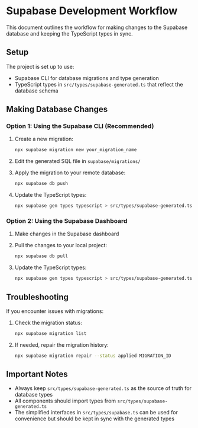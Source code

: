 # Supabase Development Workflow

This document outlines the workflow for making changes to the Supabase database and keeping the TypeScript types in sync.

## Setup

The project is set up to use:
- Supabase CLI for database migrations and type generation
- TypeScript types in `src/types/supabase-generated.ts` that reflect the database schema

## Making Database Changes

### Option 1: Using the Supabase CLI (Recommended)

1. Create a new migration:
   ```bash
   npx supabase migration new your_migration_name
   ```

2. Edit the generated SQL file in `supabase/migrations/`

3. Apply the migration to your remote database:
   ```bash
   npx supabase db push
   ```

4. Update the TypeScript types:
   ```bash
   npx supabase gen types typescript > src/types/supabase-generated.ts
   ```

### Option 2: Using the Supabase Dashboard

1. Make changes in the Supabase dashboard

2. Pull the changes to your local project:
   ```bash
   npx supabase db pull
   ```

3. Update the TypeScript types:
   ```bash
   npx supabase gen types typescript > src/types/supabase-generated.ts
   ```

## Troubleshooting

If you encounter issues with migrations:

1. Check the migration status:
   ```bash
   npx supabase migration list
   ```

2. If needed, repair the migration history:
   ```bash
   npx supabase migration repair --status applied MIGRATION_ID
   ```

## Important Notes

- Always keep `src/types/supabase-generated.ts` as the source of truth for database types
- All components should import types from `src/types/supabase-generated.ts`
- The simplified interfaces in `src/types/supabase.ts` can be used for convenience but should be kept in sync with the generated types 